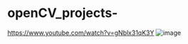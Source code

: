 # openCV_projects-
https://www.youtube.com/watch?v=gNblx31qK3Y
![image](https://github.com/shivamshi/openCV_projects-/assets/67598248/288996f6-fca6-45de-8224-507e7e0aba70)
